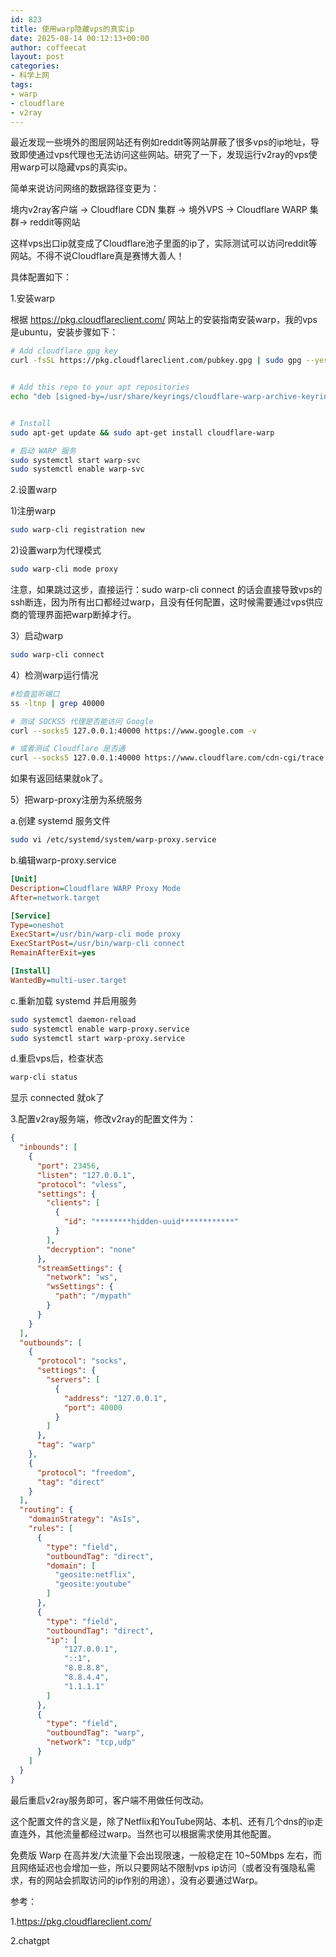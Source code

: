 ```yaml
---
id: 823
title: 使用warp隐藏vps的真实ip
date: 2025-08-14 00:12:13+00:00
author: coffeecat
layout: post
categories:
- 科学上网
tags:
- warp
- cloudflare
- v2ray
---
```


最近发现一些境外的图层网站还有例如reddit等网站屏蔽了很多vps的ip地址，导致即使通过vps代理也无法访问这些网站。研究了一下，发现运行v2ray的vps使用warp可以隐藏vps的真实ip。

简单来说访问网络的数据路径变更为：

境内v2ray客户端 → Cloudflare CDN 集群 → 境外VPS → Cloudflare WARP 集群→ reddit等网站

这样vps出口ip就变成了Cloudflare池子里面的ip了，实际测试可以访问reddit等网站。不得不说Cloudflare真是赛博大善人！

具体配置如下：

1.安装warp

根据 https://pkg.cloudflareclient.com/ 网站上的安装指南安装warp，我的vps是ubuntu，安装步骤如下：
```bash
# Add cloudflare gpg key
curl -fsSL https://pkg.cloudflareclient.com/pubkey.gpg | sudo gpg --yes --dearmor --output /usr/share/keyrings/cloudflare-warp-archive-keyring.gpg


# Add this repo to your apt repositories
echo "deb [signed-by=/usr/share/keyrings/cloudflare-warp-archive-keyring.gpg] https://pkg.cloudflareclient.com/ $(lsb_release -cs) main" | sudo tee /etc/apt/sources.list.d/cloudflare-client.list


# Install
sudo apt-get update && sudo apt-get install cloudflare-warp

# 启动 WARP 服务
sudo systemctl start warp-svc
sudo systemctl enable warp-svc
```

2.设置warp

1)注册warp
```bash
sudo warp-cli registration new
```
2)设置warp为代理模式
```bash
sudo warp-cli mode proxy
```
注意，如果跳过这步，直接运行：sudo warp-cli connect 的话会直接导致vps的ssh断连，因为所有出口都经过warp，且没有任何配置，这时候需要通过vps供应商的管理界面把warp断掉才行。

3）启动warp
```bash
sudo warp-cli connect
```

4）检测warp运行情况
```bash
#检查监听端口
ss -ltnp | grep 40000

# 测试 SOCKS5 代理是否能访问 Google
curl --socks5 127.0.0.1:40000 https://www.google.com -v

# 或者测试 Cloudflare 是否通
curl --socks5 127.0.0.1:40000 https://www.cloudflare.com/cdn-cgi/trace
```
如果有返回结果就ok了。

5）把warp-proxy注册为系统服务

a.创建 systemd 服务文件
```bash
sudo vi /etc/systemd/system/warp-proxy.service
```
b.编辑warp-proxy.service
```ini
[Unit]
Description=Cloudflare WARP Proxy Mode
After=network.target

[Service]
Type=oneshot
ExecStart=/usr/bin/warp-cli mode proxy
ExecStartPost=/usr/bin/warp-cli connect
RemainAfterExit=yes

[Install]
WantedBy=multi-user.target
```

c.重新加载 systemd 并启用服务
```bash
sudo systemctl daemon-reload
sudo systemctl enable warp-proxy.service
sudo systemctl start warp-proxy.service
```
d.重启vps后，检查状态
```bash
warp-cli status
```
显示 connected 就ok了

3.配置v2ray服务端，修改v2ray的配置文件为：
```json
{
  "inbounds": [
    {
      "port": 23456,
      "listen": "127.0.0.1",
      "protocol": "vless",
      "settings": {
        "clients": [
          {
            "id": "********hidden-uuid************"
          }
        ],
        "decryption": "none"
      },
      "streamSettings": {
        "network": "ws",
        "wsSettings": {
          "path": "/mypath"
        }
      }
    }
  ],
  "outbounds": [
    {
      "protocol": "socks",
      "settings": {
        "servers": [
          {
            "address": "127.0.0.1",
            "port": 40000
          }
        ]
      },
      "tag": "warp"
    },
    {
      "protocol": "freedom",
      "tag": "direct"
    }
  ],
  "routing": {
    "domainStrategy": "AsIs",
    "rules": [
      {
        "type": "field",
        "outboundTag": "direct",
        "domain": [
          "geosite:netflix",
          "geosite:youtube"
        ]
      },
      {
        "type": "field",
        "outboundTag": "direct",
        "ip": [
            "127.0.0.1", 
            "::1",
            "8.8.8.8",
            "8.8.4.4",
            "1.1.1.1"
        ]
      },
      {
        "type": "field",
        "outboundTag": "warp",
        "network": "tcp,udp"
      }
    ]
  }
}
```
最后重启v2ray服务即可，客户端不用做任何改动。

这个配置文件的含义是，除了Netflix和YouTube网站、本机、还有几个dns的ip走直连外，其他流量都经过warp。当然也可以根据需求使用其他配置。

免费版 Warp 在高并发/大流量下会出现限速，一般稳定在 10~50Mbps 左右，而且网络延迟也会增加一些，所以只要网站不限制vps ip访问（或者没有强隐私需求，有的网站会抓取访问的ip作别的用途），没有必要通过Warp。



参考：

1.https://pkg.cloudflareclient.com/

2.chatgpt
